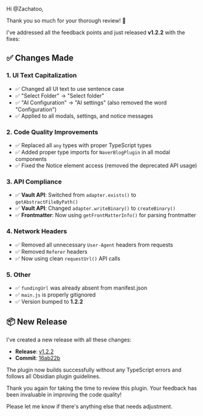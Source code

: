 Hi @Zachatoo,

Thank you so much for your thorough review! 🙏

I've addressed all the feedback points and just released **v1.2.2** with the fixes:

## ✅ Changes Made

### 1. **UI Text Capitalization**
- ✅ Changed all UI text to use sentence case
- ✅ "Select Folder" → "Select folder"
- ✅ "AI Configuration" → "AI settings" (also removed the word "Configuration")
- ✅ Applied to all modals, settings, and notice messages

### 2. **Code Quality Improvements**
- ✅ Replaced all `any` types with proper TypeScript types
- ✅ Added proper type imports for `NaverBlogPlugin` in all modal components
- ✅ Fixed the Notice element access (removed the deprecated API usage)

### 3. **API Compliance**
- ✅ **Vault API**: Switched from `adapter.exists()` to `getAbstractFileByPath()`
- ✅ **Vault API**: Changed `adapter.writeBinary()` to `createBinary()`
- ✅ **Frontmatter**: Now using `getFrontMatterInfo()` for parsing frontmatter

### 4. **Network Headers**
- ✅ Removed all unnecessary `User-Agent` headers from requests
- ✅ Removed `Referer` headers
- ✅ Now using clean `requestUrl()` API calls

### 5. **Other**
- ✅ `fundingUrl` was already absent from manifest.json
- ✅ `main.js` is properly gitignored
- ✅ Version bumped to **1.2.2**

## 📦 New Release

I've created a new release with all these changes:
- **Release**: [v1.2.2](https://github.com/hyungyunlim/obsidian-naver-blog-importer/releases/tag/v1.2.2)
- **Commit**: [16ab22b](https://github.com/hyungyunlim/obsidian-naver-blog-importer/commit/16ab22b)

The plugin now builds successfully without any TypeScript errors and follows all Obsidian plugin guidelines.

Thank you again for taking the time to review this plugin. Your feedback has been invaluable in improving the code quality! 

Please let me know if there's anything else that needs adjustment.
